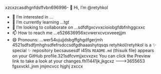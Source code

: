 xzcxzcasdhgnfdsffvbn696996- 👋 Hi, I’m @retyhkol
- 👀 I’m interested in ...
- 🌱 I’m currently learning ...tgt
- 💞️ I’m looking to collaborate on ...sdfdfgxcvvxcioiobgfdbfnhggcxxc
- 📫 How to reach me ...e526636956xcvwerxcvcxveeejjjm
- 😄 Pronouns: ...wer54ujujjdsbgffghgdfgerjmh
4521sdfsdfjmhghsdfefrsdccsdfgdhaaashytqsqs
retyhkol/retyhkol is a ✨ special ✨ repository becsausesdf i45ts `README.md` (thisuik file) appears on your GitHub profile.321sdfcvmjjxcvxzxc
You can click the Preview link to take a look at your changes.fh11441jk,jkgcxz
--->3655653
fgsxvckl.,jnm
jmjmcvcc
hjghj
zxccx
